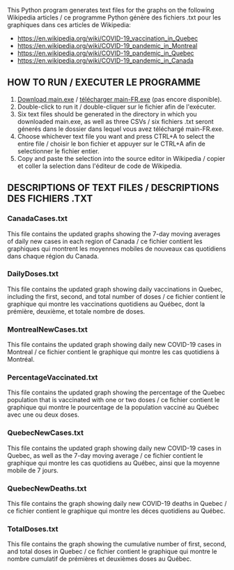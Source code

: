 This Python program generates text files for the graphs on the following Wikipedia articles / ce programme Python génère des fichiers .txt pour les graphiques dans ces articles de Wikipedia:
* https://en.wikipedia.org/wiki/COVID-19_vaccination_in_Quebec
* https://en.wikipedia.org/wiki/COVID-19_pandemic_in_Montreal
* https://en.wikipedia.org/wiki/COVID-19_pandemic_in_Quebec
* https://en.wikipedia.org/wiki/COVID-19_pandemic_in_Canada

## HOW TO RUN / EXECUTER LE PROGRAMME

1. [Download main.exe](https://github.com/nsophiay/WikipediaGraphUpdater/raw/main/main.exe) / [télécharger main-FR.exe](https://github.com/nsophiay/WikipediaGraphUpdater/raw/main/main-FR.exe) (pas encore disponible).
2. Double-click to run it / double-cliquer sur le fichier afin de l'exécuter.
3. Six text files should be generated in the directory in which you downloaded main.exe, as well as three CSVs / six fichiers .txt seront génerés dans le dossier dans lequel vous avez téléchargé main-FR.exe.
4. Choose whichever text file you want and press CTRL+A to select the entire file / choisir le bon fichier et appuyer sur le CTRL+A afin de selectionner le fichier entier.
5. Copy and paste the selection into the source editor in Wikipedia / copier et coller la selection dans l'éditeur de code de Wikipedia.

## DESCRIPTIONS OF TEXT FILES / DESCRIPTIONS DES FICHIERS .TXT

### CanadaCases.txt

This file contains the updated graphs showing the 7-day moving averages of daily new cases in each region of Canada / ce fichier contient les graphiques qui montrent les moyennes mobiles de nouveaux cas quotidiens dans chaque région du Canada.

### DailyDoses.txt

This file contains the updated graph showing daily vaccinations in Quebec, including the first, second, and total number of doses / ce fichier contient le graphique qui montre les vaccinations quotidiens au Québec, dont la prémière, deuxième, et totale nombre de doses.

### MontrealNewCases.txt

This file contains the updated graph showing daily new COVID-19 cases in Montreal / ce fichier contient le graphique qui montre les cas quotidiens à Montréal.

### PercentageVaccinated.txt

This file contains the updated graph showing the percentage of the Quebec population that is vaccinated with one or two doses / ce fichier contient le graphique qui montre le pourcentage de la population vacciné au Québec avec une ou deux doses.

### QuebecNewCases.txt

This file contains the updated graph showing daily new COVID-19 cases in Quebec, as well as the 7-day moving average / ce fichier contient le graphique qui montre les cas quotidiens au Québec, ainsi que la moyenne mobile de 7 jours.

### QuebecNewDeaths.txt

This file contains the graph showing daily new COVID-19 deaths in Quebec / ce fichier contient le graphique qui montre les déces quotidiens au Québec.

### TotalDoses.txt

This file contains the graph showing the cumulative number of first, second, and total doses in Quebec / ce fichier contient le graphique qui montre le nombre cumulatif de prémières et deuxièmes doses au Québec.
